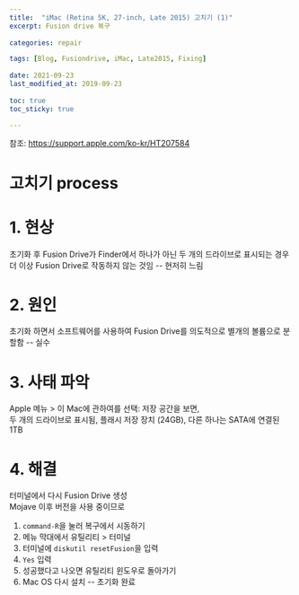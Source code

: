 ```yaml
---
title:  "iMac (Retina 5K, 27-inch, Late 2015) 고치기 (1)"  
excerpt: Fusion drive 복구  
  
categories: repair  

tags: [Blog, Fusiondrive, iMac, Late2015, Fixing]  
  
date: 2021-09-23  
last_modified_at: 2019-09-23  
  
toc: true  
toc_sticky: true  

---  
```


참조: <https://support.apple.com/ko-kr/HT207584>  

# 고치기 process

# 1. 현상

초기화 후 Fusion Drive가 Finder에서 하나가 아닌 두 개의 드라이브로 표시되는 경우 더 이상 Fusion Drive로 작동하지 않는 것임 -- 현저히 느림

# 2. 원인

초기화 하면서 소프트웨어를 사용하여 Fusion Drive를 의도적으로 별개의 볼륨으로 분할함 -- 실수

# 3. 사태 파악

Apple 메뉴 > 이 Mac에 관하여를 선택: 저장 공간을 보면,  
두 개의 드라이브로 표시됨, 플래시 저장 장치 (24GB), 다른 하나는 SATA에 연결된 1TB  

# 4. 해결

터미널에서 다시 Fusion Drive 생성  
Mojave 이후 버전을 사용 중이므로  

1. `command-R`을 눌러 복구에서 시동하기
2. 메뉴 막대에서 유틸리티 > 터미널
3. 터미널에 `diskutil resetFusion`을 입력
4. `Yes` 입력
5. 성공했다고 나오면 유틸리티 윈도우로 돌아가기
6. Mac OS 다시 설치 -- 초기화 완료
